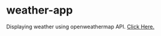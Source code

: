 # weather-app
Displaying weather using openweathermap API. [Click Here.](https://weather-app-6af2d.web.app/)
